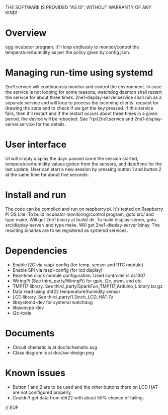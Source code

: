 
THE SOFTWARE IS PROVIDED "AS IS", WITHOUT WARRANTY OF ANY KIND!

# Overview
egg incubator program. It'll loop endlessly to monitor/control the temperature/humidity as per the policy given by config.json.

# Managing run-time using systemd
2ne1.service will continuously monitor and control the environment. In case the service is not looping for some reasons, watchdog daemon shall restart the service for about three times. 2ne1-display-server.service shall run as a separate service and will loop to process the incoming clients' request for drawing the stats and to check if we got the key pressed. If this service fails, then it'll restart and if the restart occurs about three times in a given period, the device will be rebooted.
See "rpi/2ne1.service and 2ne1-display-server.service for the details.

# User interface
UI will simply display the days passed since the session started, temperature/humidity values gotten from the sensors, and date/time for the last update. User can start a new session by pressing button 1 and button 2 at the same time for about five seconds.

# Install and run 
The code can be compiled and run on raspberry pi. It's tested on Raspberry Pi OS Lite. To build incubator monitoring/control program, goto src/ and type make. Will get 2ne1 binary at build/ dir. To build display-server, goto src/display-server/ and type make. Will get 2ne1-display-server binay. The resulting binaries are to be registered as systemd services.
 
# Dependencies
* Enable I2C via raspi-config (for temp. sensor and RTC module)
* Enable SPI via raspi-config (for lcd display)
* Real-time clock module configuration. Used controller is ds1307
* WiringPi (See third_party/WiringPi) for gpio, i2c, pwm, and etc
* TMP117 library. See third_party/SparkFun_TMP117_Arduino_Library.tar.gz 
* Data read using dht22 temperature/humidity sensor
* LCD library. See third_party/1.3inch_LCD_HAT.7z
* libsystemd-dev for systemd watchdog
* libjsoncpp-dev
* i2c-tools

# Documents
* Circuit chematic is at doc/schematic.svg
* Class diagram is at doc/sw-design.png 

# Known issues
* Button 1 and 2 are to be used and the other buttons there on LCD HAT are not conifigured properly
* Couldn't get data from dht22 with about 50% chance of failing.

// EOF

